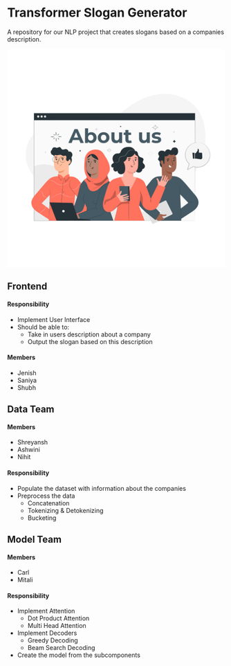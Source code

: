 # Transformer Slogan Generator
A repository for our NLP project that creates slogans based on a companies description.

![Intro Image](./intro-image.png)

## Frontend

#### Responsibility
- Implement User Interface
- Should be able to:
  - Take in users description about a company
  - Output the slogan based on this description
 
#### Members
- Jenish
- Saniya
- Shubh

## Data Team
#### Members
- Shreyansh
- Ashwini
- Nihit

#### Responsibility
- Populate the dataset with information about the companies
- Preprocess the data
  - Concatenation
  - Tokenizing & Detokenizing
  - Bucketing

 
## Model Team
#### Members
- Carl
- Mitali

#### Responsibility
- Implement Attention
  - Dot Product Attention
  - Multi Head Attention
- Implement Decoders
  - Greedy Decoding
  - Beam Search Decoding
- Create the model from the subcomponents